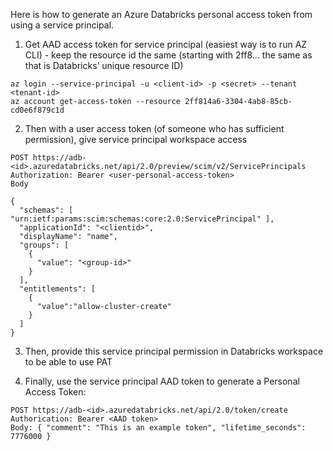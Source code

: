 Here is how to generate an Azure Databricks personal access token from using a service principal.

1. Get AAD access token for service principal (easiest way is to run AZ CLI) - keep the resource id the same (starting with 2ff8… the same as that is Databricks’ unique resource ID)

```
az login --service-principal -u <client-id> -p <secret> --tenant <tenant-id>
az account get-access-token --resource 2ff814a6-3304-4ab8-85cb-cd0e6f879c1d
```

2. Then with a user access token (of someone who has sufficient permission), give service principal workspace access

```
POST https://adb-<id>.azuredatabricks.net/api/2.0/preview/scim/v2/ServicePrincipals
Authorization: Bearer <user-personal-access-token>
Body

{
  "schemas": [ "urn:ietf:params:scim:schemas:core:2.0:ServicePrincipal" ],
  "applicationId": "<clientid>",
  "displayName": "name",
  "groups": [
    {
      "value": "<group-id>"
    }
  ],
  "entitlements": [
    {
      "value":"allow-cluster-create"
    }
  ]
}

```

3. Then, provide this service principal permission in Databricks workspace to be able to use PAT

4. Finally, use the service principal AAD token to generate a Personal Access Token:

```
POST https://adb-<id>.azuredatabricks.net/api/2.0/token/create
Authorication: Bearer <AAD token>
Body: { "comment": "This is an example token", "lifetime_seconds": 7776000 }
```
